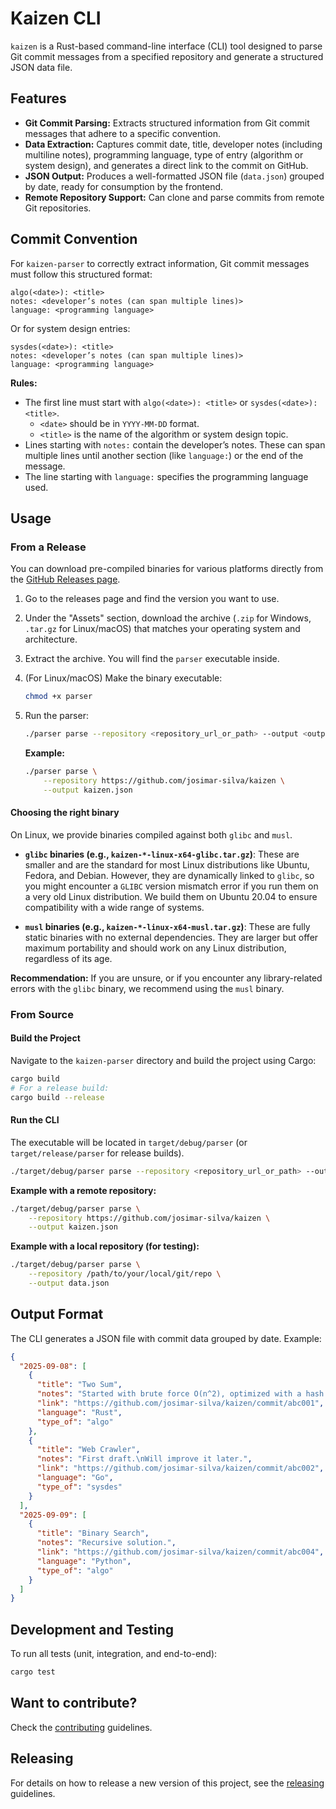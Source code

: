 # Kaizen CLI

`kaizen` is a Rust-based command-line interface (CLI) tool designed to parse Git commit messages from a specified repository and generate a structured JSON data file.

## Features

-   **Git Commit Parsing:** Extracts structured information from Git commit messages that adhere to a specific convention.
-   **Data Extraction:** Captures commit date, title, developer notes (including multiline notes), programming language, type of entry (algorithm or system design), and generates a direct link to the commit on GitHub.
-   **JSON Output:** Produces a well-formatted JSON file (`data.json`) grouped by date, ready for consumption by the frontend.
-   **Remote Repository Support:** Can clone and parse commits from remote Git repositories.

## Commit Convention

For `kaizen-parser` to correctly extract information, Git commit messages must follow this structured format:

```
algo(<date>): <title>
notes: <developer’s notes (can span multiple lines)>
language: <programming language>
```

Or for system design entries:

```
sysdes(<date>): <title>
notes: <developer’s notes (can span multiple lines)>
language: <programming language>
```

**Rules:**
-   The first line must start with `algo(<date>): <title>` or `sysdes(<date>): <title>`.
    -   `<date>` should be in `YYYY-MM-DD` format.
    -   `<title>` is the name of the algorithm or system design topic.
-   Lines starting with `notes:` contain the developer’s notes. These can span multiple lines until another section (like `language:`) or the end of the message.
-   The line starting with `language:` specifies the programming language used.

## Usage

### From a Release

You can download pre-compiled binaries for various platforms directly from the [GitHub Releases page](https://github.com/josimar-silva/kaizen/releases).

1.  Go to the releases page and find the version you want to use.
2.  Under the "Assets" section, download the archive (`.zip` for Windows, `.tar.gz` for Linux/macOS) that matches your operating system and architecture.
3.  Extract the archive. You will find the `parser` executable inside.
4.  (For Linux/macOS) Make the binary executable:
    ```bash
    chmod +x parser
    ```
5.  Run the parser:
    ```bash
    ./parser parse --repository <repository_url_or_path> --output <output_file_path>
    ```

    **Example:**
    ```bash
    ./parser parse \
        --repository https://github.com/josimar-silva/kaizen \
        --output kaizen.json
    ```

#### Choosing the right binary

On Linux, we provide binaries compiled against both `glibc` and `musl`.

*   **`glibc` binaries (e.g., `kaizen-*-linux-x64-glibc.tar.gz`)**: These are smaller and are the standard for most Linux distributions like Ubuntu, Fedora, and Debian. However, they are dynamically linked to `glibc`, so you might encounter a `GLIBC` version mismatch error if you run them on a very old Linux distribution. We build them on Ubuntu 20.04 to ensure compatibility with a wide range of systems.

*   **`musl` binaries (e.g., `kaizen-*-linux-x64-musl.tar.gz`)**: These are fully static binaries with no external dependencies. They are larger but offer maximum portability and should work on any Linux distribution, regardless of its age.

**Recommendation:** If you are unsure, or if you encounter any library-related errors with the `glibc` binary, we recommend using the `musl` binary.

### From Source

#### Build the Project

Navigate to the `kaizen-parser` directory and build the project using Cargo:

```bash
cargo build
# For a release build:
cargo build --release
```

#### Run the CLI

The executable will be located in `target/debug/parser` (or `target/release/parser` for release builds).

```bash
./target/debug/parser parse --repository <repository_url_or_path> --output <output_file_path>
```

**Example with a remote repository:**

```bash
./target/debug/parser parse \
    --repository https://github.com/josimar-silva/kaizen \
    --output kaizen.json
```

**Example with a local repository (for testing):**

```bash
./target/debug/parser parse \
    --repository /path/to/your/local/git/repo \
    --output data.json
```


## Output Format

The CLI generates a JSON file with commit data grouped by date. Example:

```json
{
  "2025-09-08": [
    {
      "title": "Two Sum",
      "notes": "Started with brute force O(n^2), optimized with a hash map to O(n).",
      "link": "https://github.com/josimar-silva/kaizen/commit/abc001",
      "language": "Rust",
      "type_of": "algo"
    },
    {
      "title": "Web Crawler",
      "notes": "First draft.\nWill improve it later.",
      "link": "https://github.com/josimar-silva/kaizen/commit/abc002",
      "language": "Go",
      "type_of": "sysdes"
    }
  ],
  "2025-09-09": [
    {
      "title": "Binary Search",
      "notes": "Recursive solution.",
      "link": "https://github.com/josimar-silva/kaizen/commit/abc004",
      "language": "Python",
      "type_of": "algo"
    }
  ]
}
```

## Development and Testing

To run all tests (unit, integration, and end-to-end):

```bash
cargo test 
```

## Want to contribute?

Check the [contributing](CONTRIBUTING.md) guidelines.

## Releasing

For details on how to release a new version of this project, see the [releasing](RELEASING.md) guidelines.
